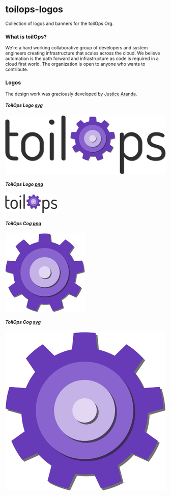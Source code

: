 # toilops-logos
Collection of logos and banners for the toilOps Org.

### What is toilOps?
We're a hard working collaborative group of developers and system engineers creating infrastructure that scales across the cloud. We believe automation is the path forward and infrastructure as code is required in a cloud first world. The organization is open to anyone who wants to contribute.


### Logos

The design work was graciously developed by [Justice Aranda](https://github.com/Justicimo).

##### ToilOps Logo [svg](Logo/ToilOpsLogo.svg)
![toilops logo](Logo/ToilOpsLogo.svg)

##### ToilOps Logo [png](Logo/ToilOpsLogox60.png)
![toilops logo png](Logo/ToilOpsLogox60.png)

##### ToilOps Cog [png](Cog/toilOpsCog250x.png)
![toilops cog](Cog/toilOpsCog250x.png)

##### ToilOps Cog [svg](Cog/toilOpsCog.svg)
![toilops cog](Cog/toilOpsCog.svg)
